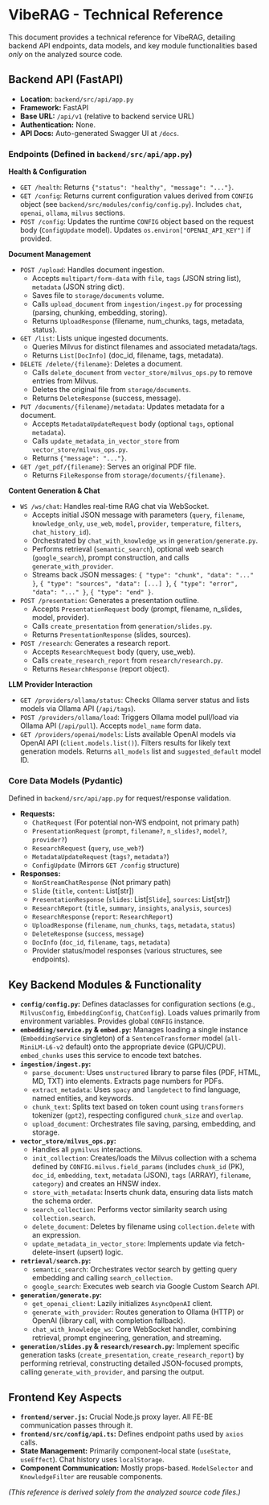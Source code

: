 # VibeRAG - Technical Reference

This document provides a technical reference for VibeRAG, detailing backend API endpoints, data models, and key module functionalities based *only* on the analyzed source code.

## Backend API (FastAPI)

*   **Location:** `backend/src/api/app.py`
*   **Framework:** FastAPI
*   **Base URL:** `/api/v1` (relative to backend service URL)
*   **Authentication:** None.
*   **API Docs:** Auto-generated Swagger UI at `/docs`.

### Endpoints (Defined in `backend/src/api/app.py`)

**Health & Configuration**

*   `GET /health`: Returns `{"status": "healthy", "message": "..."}`.
*   `GET /config`: Returns current configuration values derived from `CONFIG` object (see `backend/src/modules/config/config.py`). Includes `chat`, `openai`, `ollama`, `milvus` sections.
*   `POST /config`: Updates the runtime `CONFIG` object based on the request body (`ConfigUpdate` model). Updates `os.environ["OPENAI_API_KEY"]` if provided.

**Document Management**

*   `POST /upload`: Handles document ingestion.
    *   Accepts `multipart/form-data` with `file`, `tags` (JSON string list), `metadata` (JSON string dict).
    *   Saves file to `storage/documents` volume.
    *   Calls `upload_document` from `ingestion/ingest.py` for processing (parsing, chunking, embedding, storing).
    *   Returns `UploadResponse` (filename, num_chunks, tags, metadata, status).
*   `GET /list`: Lists unique ingested documents.
    *   Queries Milvus for distinct filenames and associated metadata/tags.
    *   Returns `List[DocInfo]` (doc_id, filename, tags, metadata).
*   `DELETE /delete/{filename}`: Deletes a document.
    *   Calls `delete_document` from `vector_store/milvus_ops.py` to remove entries from Milvus.
    *   Deletes the original file from `storage/documents`.
    *   Returns `DeleteResponse` (success, message).
*   `PUT /documents/{filename}/metadata`: Updates metadata for a document.
    *   Accepts `MetadataUpdateRequest` body (optional `tags`, optional `metadata`).
    *   Calls `update_metadata_in_vector_store` from `vector_store/milvus_ops.py`.
    *   Returns `{"message": "..."}`.
*   `GET /get_pdf/{filename}`: Serves an original PDF file.
    *   Returns `FileResponse` from `storage/documents/{filename}`.

**Content Generation & Chat**

*   `WS /ws/chat`: Handles real-time RAG chat via WebSocket.
    *   Accepts initial JSON message with parameters (`query`, `filename`, `knowledge_only`, `use_web`, `model`, `provider`, `temperature`, `filters`, `chat_history_id`).
    *   Orchestrated by `chat_with_knowledge_ws` in `generation/generate.py`.
    *   Performs retrieval (`semantic_search`), optional web search (`google_search`), prompt construction, and calls `generate_with_provider`.
    *   Streams back JSON messages: `{ "type": "chunk", "data": "..." }`, `{ "type": "sources", "data": [...] }`, `{ "type": "error", "data": "..." }`, `{ "type": "end" }`.
*   `POST /presentation`: Generates a presentation outline.
    *   Accepts `PresentationRequest` body (prompt, filename, n_slides, model, provider).
    *   Calls `create_presentation` from `generation/slides.py`.
    *   Returns `PresentationResponse` (slides, sources).
*   `POST /research`: Generates a research report.
    *   Accepts `ResearchRequest` body (query, use_web).
    *   Calls `create_research_report` from `research/research.py`.
    *   Returns `ResearchResponse` (report object).

**LLM Provider Interaction**

*   `GET /providers/ollama/status`: Checks Ollama server status and lists models via Ollama API (`/api/tags`).
*   `POST /providers/ollama/load`: Triggers Ollama model pull/load via Ollama API (`/api/pull`). Accepts `model_name` form data.
*   `GET /providers/openai/models`: Lists available OpenAI models via OpenAI API (`client.models.list()`). Filters results for likely text generation models. Returns `all_models` list and `suggested_default` model ID.

### Core Data Models (Pydantic)

Defined in `backend/src/api/app.py` for request/response validation.

*   **Requests:**
    *   `ChatRequest` (For potential non-WS endpoint, not primary path)
    *   `PresentationRequest` (`prompt`, `filename?`, `n_slides?`, `model?`, `provider?`)
    *   `ResearchRequest` (`query`, `use_web?`)
    *   `MetadataUpdateRequest` (`tags?`, `metadata?`)
    *   `ConfigUpdate` (Mirrors `GET /config` structure)
*   **Responses:**
    *   `NonStreamChatResponse` (Not primary path)
    *   `Slide` (`title`, `content`: List[str])
    *   `PresentationResponse` (`slides`: List[`Slide`], `sources`: List[str])
    *   `ResearchReport` (`title`, `summary`, `insights`, `analysis`, `sources`)
    *   `ResearchResponse` (`report`: `ResearchReport`)
    *   `UploadResponse` (`filename`, `num_chunks`, `tags`, `metadata`, `status`)
    *   `DeleteResponse` (`success`, `message`)
    *   `DocInfo` (`doc_id`, `filename`, `tags`, `metadata`)
    *   Provider status/model responses (various structures, see endpoints).

## Key Backend Modules & Functionality

*   **`config/config.py`:** Defines dataclasses for configuration sections (e.g., `MilvusConfig`, `EmbeddingConfig`, `ChatConfig`). Loads values primarily from environment variables. Provides global `CONFIG` instance.
*   **`embedding/service.py` & `embed.py`:** Manages loading a single instance (`EmbeddingService` singleton) of a `SentenceTransformer` model (`all-MiniLM-L6-v2` default) onto the appropriate device (GPU/CPU). `embed_chunks` uses this service to encode text batches.
*   **`ingestion/ingest.py`:**
    *   `parse_document`: Uses `unstructured` library to parse files (PDF, HTML, MD, TXT) into elements. Extracts page numbers for PDFs.
    *   `extract_metadata`: Uses `spacy` and `langdetect` to find language, named entities, and keywords.
    *   `chunk_text`: Splits text based on token count using `transformers` tokenizer (`gpt2`), respecting configured `chunk_size` and `overlap`.
    *   `upload_document`: Orchestrates file saving, parsing, embedding, and storage.
*   **`vector_store/milvus_ops.py`:**
    *   Handles all `pymilvus` interactions.
    *   `init_collection`: Creates/loads the Milvus collection with a schema defined by `CONFIG.milvus.field_params` (includes `chunk_id` (PK), `doc_id`, `embedding`, `text`, `metadata` (JSON), `tags` (ARRAY), `filename`, `category`) and creates an HNSW index.
    *   `store_with_metadata`: Inserts chunk data, ensuring data lists match the schema order.
    *   `search_collection`: Performs vector similarity search using `collection.search`.
    *   `delete_document`: Deletes by filename using `collection.delete` with an expression.
    *   `update_metadata_in_vector_store`: Implements update via fetch-delete-insert (upsert) logic.
*   **`retrieval/search.py`:**
    *   `semantic_search`: Orchestrates vector search by getting query embedding and calling `search_collection`.
    *   `google_search`: Executes web search via Google Custom Search API.
*   **`generation/generate.py`:**
    *   `get_openai_client`: Lazily initializes `AsyncOpenAI` client.
    *   `generate_with_provider`: Routes generation to Ollama (HTTP) or OpenAI (library call, with completion fallback).
    *   `chat_with_knowledge_ws`: Core WebSocket handler, combining retrieval, prompt engineering, generation, and streaming.
*   **`generation/slides.py` & `research/research.py`:** Implement specific generation tasks (`create_presentation`, `create_research_report`) by performing retrieval, constructing detailed JSON-focused prompts, calling `generate_with_provider`, and parsing the output.

## Frontend Key Aspects

*   **`frontend/server.js`:** Crucial Node.js proxy layer. All FE-BE communication passes through it.
*   **`frontend/src/config/api.ts`:** Defines endpoint paths used by `axios` calls.
*   **State Management:** Primarily component-local state (`useState`, `useEffect`). Chat history uses `localStorage`.
*   **Component Communication:** Mostly props-based. `ModelSelector` and `KnowledgeFilter` are reusable components.

*(This reference is derived solely from the analyzed source code files.)* 